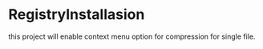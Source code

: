 RegistryInstallasion
====================
this project will enable context menu option for compression for single file.
